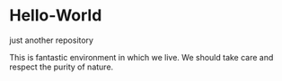# Hello-World
just another repository

This is fantastic environment in which we live. We should take care and respect the purity of nature.
